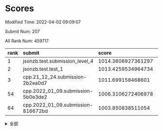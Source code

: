 # Scores

Modified Time: 2022-04-02 09:09:07

Submit Num: 207

All Rank Num: 459717

| rank |               submit               |       score        |       sigma        | pk_num |
| :--- | :--------------------------------- | :----------------- | :----------------- | :----- |
| 1    | jsonzb.test.submission_level_4     | 1014.3606927361297 | 0.8301554351567743 | 8884   |
| 2    | jsonzb.test.test_1                 | 1013.4259534964734 | 0.8136174888319276 | 8888   |
| 3    | cpp.21_12_24.submission-2b2ea0d7   | 1011.699158468601  | 0.7723103704427531 | 8882   |
| 54   | cpp.2022_01_09.submission-5b0e3de2 | 1006.3106272406978 | 0.7415275844270685 | 8883   |
| 64   | cpp.2022_01_09.submission-816672bd | 1003.850838511054  | 0.7262659639390471 | 8885   |


<details>
<summary>全部</summary>

| rank |                 submit                 |       score        |       sigma        | pk_num |
| :--- | :------------------------------------- | :----------------- | :----------------- | :----- |
| 1    | jsonzb.test.submission_level_4         | 1014.3606927361297 | 0.8301554351567743 | 8884   |
| 2    | jsonzb.test.test_1                     | 1013.4259534964734 | 0.8136174888319276 | 8888   |
| 3    | cpp.21_12_24.submission-2b2ea0d7       | 1011.699158468601  | 0.7723103704427531 | 8882   |
| 4    | gobigger.level_3.submission_level_3_31 | 1011.6741406154698 | 0.7740201911449633 | 8886   |
| 5    | gobigger.level_3.submission_level_3_47 | 1011.3262107682658 | 0.772007486092109  | 8886   |
| 6    | gobigger.level_3.submission_level_3_19 | 1011.1844936296557 | 0.7657008733665832 | 8883   |
| 7    | gobigger.level_3.submission_level_3_9  | 1011.1055646938623 | 0.7944231923816857 | 8883   |
| 8    | gobigger.level_3.submission_level_3_16 | 1011.0533942811263 | 0.7654427921341781 | 8882   |
| 9    | gobigger.level_3.submission_level_3_39 | 1011.0233442395623 | 0.7737488255032569 | 8880   |
| 10   | gobigger.level_3.submission_level_3_23 | 1010.9034874239542 | 0.7817854073228615 | 8885   |
| 11   | gobigger.level_3.submission_level_3_10 | 1010.7920095886543 | 0.7441237847982699 | 8886   |
| 12   | gobigger.level_3.submission_level_3_13 | 1010.7010346284417 | 0.7559706871953376 | 8879   |
| 13   | gobigger.level_3.submission_level_3_46 | 1010.641922265196  | 0.7597851432613512 | 8879   |
| 14   | gobigger.level_3.submission_level_3_15 | 1010.6362848826197 | 0.7789291682624176 | 8888   |
| 15   | gobigger.level_3.submission_level_3_37 | 1010.6348044911442 | 0.7817269523522157 | 8886   |
| 16   | gobigger.level_3.submission_level_3_35 | 1010.6073685445464 | 0.7581284905899832 | 8885   |
| 17   | gobigger.level_3.submission_level_3_40 | 1010.572223108234  | 0.7516332772309384 | 8884   |
| 18   | gobigger.level_3.submission_level_3_5  | 1010.5489096856762 | 0.7473806521274284 | 8879   |
| 19   | gobigger.level_3.submission_level_3_34 | 1010.5247933530624 | 0.7466573385237201 | 8881   |
| 20   | gobigger.level_3.submission_level_3_41 | 1010.4768382424284 | 0.7535309011512522 | 8882   |
| 21   | gobigger.level_3.submission_level_3_24 | 1010.3897981979607 | 0.766488264560605  | 8876   |
| 22   | gobigger.level_3.submission_level_3_1  | 1010.3201501169672 | 0.7786506002202617 | 8880   |
| 23   | gobigger.level_3.submission_level_3_7  | 1010.2105531289001 | 0.7610751742700567 | 8885   |
| 24   | gobigger.level_3.submission_level_3_38 | 1010.1185492025573 | 0.7425266178749735 | 8886   |
| 25   | gobigger.level_3.submission_level_3_48 | 1010.0172625864527 | 0.7620655437251195 | 8881   |
| 26   | gobigger.level_3.submission_level_3_26 | 1009.9498509319847 | 0.772667782198416  | 8889   |
| 27   | gobigger.level_3.submission_level_3_17 | 1009.8693300364147 | 0.7668060838583545 | 8882   |
| 28   | gobigger.level_3.submission_level_3_20 | 1009.8518499816236 | 0.7420575673813826 | 8880   |
| 29   | gobigger.level_3.submission_level_3_8  | 1009.7689188594703 | 0.7362875447323228 | 8888   |
| 30   | gobigger.level_3.submission_level_3_28 | 1009.7624860731    | 0.7589146365482148 | 8882   |
| 31   | gobigger.level_3.submission_level_3_44 | 1009.7378896993164 | 0.7674050330159692 | 8880   |
| 32   | gobigger.level_3.submission_level_3_45 | 1009.6350268371017 | 0.7469880421684231 | 8887   |
| 33   | gobigger.level_3.submission_level_3_6  | 1009.6250485547421 | 0.7579706117922014 | 8879   |
| 34   | gobigger.level_3.submission_level_3_4  | 1009.6101233786208 | 0.7697767665860646 | 8879   |
| 35   | gobigger.level_3.submission_level_3_33 | 1009.5403434338228 | 0.7528773263961536 | 8884   |
| 36   | gobigger.level_3.submission_level_3_18 | 1009.5227189442085 | 0.7544350645077564 | 8882   |
| 37   | gobigger.level_3.submission_level_3_42 | 1009.5130503622955 | 0.7335567876635646 | 8881   |
| 38   | gobigger.level_3.submission_level_3_43 | 1009.4926792764662 | 0.7663074020370628 | 8885   |
| 39   | gobigger.level_3.submission_level_3_27 | 1009.4879382079629 | 0.7391314376122298 | 8882   |
| 40   | gobigger.level_3.submission_level_3_2  | 1009.4621579529264 | 0.7651247274352359 | 8885   |
| 41   | gobigger.level_3.submission_level_3_3  | 1009.3816216699362 | 0.7556956253025798 | 8883   |
| 42   | gobigger.level_3.submission_level_3_14 | 1009.3667195339457 | 0.7439345314429807 | 8884   |
| 43   | gobigger.level_3.submission_level_3_25 | 1009.2613755449029 | 0.7453062264941414 | 8881   |
| 44   | gobigger.level_3.submission_level_3_30 | 1009.232391267123  | 0.739631506527052  | 8889   |
| 45   | gobigger.level_3.submission_level_3_29 | 1009.2173094322607 | 0.7365297647083123 | 8882   |
| 46   | gobigger.level_3.submission_level_3_11 | 1009.0575143353561 | 0.757173281587347  | 8882   |
| 47   | gobigger.level_3.submission_level_3_36 | 1008.9980977661136 | 0.7737434217966971 | 8880   |
| 48   | gobigger.level_3.submission_level_3_21 | 1008.9298823699484 | 0.7512989700351559 | 8890   |
| 49   | gobigger.level_3.submission_level_3_49 | 1008.923106846397  | 0.7619635057662812 | 8886   |
| 50   | gobigger.level_3.submission_level_3_32 | 1008.8390941008533 | 0.7355513019977621 | 8887   |
| 51   | gobigger.level_3.submission_level_3_12 | 1008.7960315495644 | 0.7558545518149538 | 8880   |
| 52   | gobigger.level_3.submission_level_3_0  | 1008.6028820843522 | 0.7571613855913231 | 8885   |
| 53   | gobigger.level_3.submission_level_3_22 | 1008.447711888623  | 0.7419160090416769 | 8882   |
| 54   | cpp.2022_01_09.submission-5b0e3de2     | 1006.3106272406978 | 0.7415275844270685 | 8883   |
| 55   | gobigger.level_1.submission_level_1_17 | 1004.1911594707789 | 0.7086720821860749 | 8885   |
| 56   | gobigger.level_1.submission_level_1_49 | 1004.1374134036769 | 0.7198420026157215 | 8887   |
| 57   | gobigger.level_1.submission_level_1_10 | 1004.1343960663892 | 0.7077567190467976 | 8881   |
| 58   | gobigger.level_1.submission_level_1_26 | 1004.0841158976597 | 0.7167792010708709 | 8883   |
| 59   | gobigger.level_1.submission_level_1_20 | 1004.0817945561323 | 0.719821149007582  | 8884   |
| 60   | gobigger.level_1.submission_level_1_28 | 1003.9911056874193 | 0.7145177073306561 | 8884   |
| 61   | gobigger.level_1.submission_level_1_35 | 1003.9300545781897 | 0.7128461462188952 | 8884   |
| 62   | gobigger.level_1.submission_level_1_36 | 1003.9147406677824 | 0.7178856170490266 | 8882   |
| 63   | gobigger.level_1.submission_level_1_2  | 1003.871931062605  | 0.7224567268751863 | 8882   |
| 64   | cpp.2022_01_09.submission-816672bd     | 1003.850838511054  | 0.7262659639390471 | 8885   |
| 65   | gobigger.level_1.submission_level_1_9  | 1003.84154186324   | 0.7203386946927807 | 8885   |
| 66   | gobigger.level_1.submission_level_1_34 | 1003.6854273532324 | 0.713420935239273  | 8886   |
| 67   | gobigger.level_1.submission_level_1_6  | 1003.6774387010869 | 0.7168868849908935 | 8885   |
| 68   | gobigger.level_1.submission_level_1_7  | 1003.6744831629488 | 0.726818067876782  | 8883   |
| 69   | gobigger.level_1.submission_level_1_29 | 1003.6682673633144 | 0.7368269464405398 | 8883   |
| 70   | gobigger.level_1.submission_level_1_0  | 1003.6488432943937 | 0.7099261481779243 | 8888   |
| 71   | gobigger.level_1.submission_level_1_39 | 1003.6252462136704 | 0.7238396846270833 | 8883   |
| 72   | gobigger.level_1.submission_level_1_11 | 1003.6233752099963 | 0.7103461697869035 | 8888   |
| 73   | gobigger.level_1.submission_level_1_37 | 1003.5742877775446 | 0.7172459103344763 | 8885   |
| 74   | gobigger.level_1.submission_level_1_41 | 1003.5436385321109 | 0.7157859390022683 | 8881   |
| 75   | gobigger.level_1.submission_level_1_38 | 1003.5220490279414 | 0.7206501061415264 | 8887   |
| 76   | gobigger.level_1.submission_level_1_18 | 1003.5089276676063 | 0.71120371033933   | 8883   |
| 77   | gobigger.level_1.submission_level_1_44 | 1003.5074935487289 | 0.7135438296458448 | 8880   |
| 78   | gobigger.level_1.submission_level_1_40 | 1003.4588375910913 | 0.7195038189723537 | 8882   |
| 79   | gobigger.level_1.submission_level_1_4  | 1003.2301674054047 | 0.7215512477738394 | 8878   |
| 80   | gobigger.level_1.submission_level_1_31 | 1003.2276769784163 | 0.7208504228089543 | 8881   |
| 81   | gobigger.level_1.submission_level_1_5  | 1003.2136392455635 | 0.70727977967086   | 8878   |
| 82   | gobigger.level_1.submission_level_1_22 | 1003.1478939652867 | 0.7108832612683893 | 8883   |
| 83   | gobigger.level_1.submission_level_1_32 | 1003.1295118895641 | 0.7105613039912347 | 8883   |
| 84   | gobigger.level_1.submission_level_1_33 | 1003.0944865699253 | 0.7088368645021504 | 8881   |
| 85   | gobigger.level_1.submission_level_1_43 | 1003.075589522927  | 0.7077558801109407 | 8881   |
| 86   | gobigger.level_1.submission_level_1_30 | 1003.0520052713451 | 0.7089775543512576 | 8883   |
| 87   | gobigger.level_1.submission_level_1_24 | 1003.004925386271  | 0.7264447107466893 | 8883   |
| 88   | gobigger.level_1.submission_level_1_3  | 1002.9598760239313 | 0.7106971224180886 | 8884   |
| 89   | gobigger.level_1.submission_level_1_14 | 1002.9470365008232 | 0.71735684849535   | 8884   |
| 90   | gobigger.level_1.submission_level_1_23 | 1002.9456213458183 | 0.7070416092567142 | 8887   |
| 91   | gobigger.level_1.submission_level_1_21 | 1002.8917578345977 | 0.7123993142461312 | 8886   |
| 92   | gobigger.level_1.submission_level_1_46 | 1002.8516395165437 | 0.7104567891782112 | 8881   |
| 93   | gobigger.level_1.submission_level_1_45 | 1002.8093956556714 | 0.7142616213972093 | 8884   |
| 94   | gobigger.level_1.submission_level_1_15 | 1002.7892132842995 | 0.7247000690736176 | 8881   |
| 95   | gobigger.level_1.submission_level_1_48 | 1002.7212126491014 | 0.7169552181238122 | 8889   |
| 96   | gobigger.level_1.submission_level_1_12 | 1002.7107320874001 | 0.7081299589844489 | 8885   |
| 97   | gobigger.level_1.submission_level_1_19 | 1002.6680100339344 | 0.7134321630692313 | 8882   |
| 98   | gobigger.level_1.submission_level_1_42 | 1002.6516956347064 | 0.7224595744699412 | 8881   |
| 99   | gobigger.level_1.submission_level_1_13 | 1002.5896932334925 | 0.7101927798551955 | 8888   |
| 100  | gobigger.level_1.submission_level_1_27 | 1002.5702608150275 | 0.7083159768144467 | 8884   |
| 101  | gobigger.level_1.submission_level_1_16 | 1002.5531836514356 | 0.7088378245145975 | 8883   |
| 102  | gobigger.level_1.submission_level_1_1  | 1002.5347435185591 | 0.7105701184405229 | 8881   |
| 103  | gobigger.level_1.submission_level_1_47 | 1002.3149060402599 | 0.7102216921126681 | 8883   |
| 104  | gobigger.level_1.submission_level_1_25 | 1002.3068540554497 | 0.7174935580693234 | 8882   |
| 105  | gobigger.level_1.submission_level_1_8  | 1002.0090495495018 | 0.7039494234857563 | 8888   |
| 106  | gobigger.random.submission_random_32   | 998.1499183716057  | 0.7067197081722716 | 8878   |
| 107  | gobigger.random.submission_random_35   | 997.4041743646558  | 0.7055283451793956 | 8881   |
| 108  | gobigger.random.submission_random_29   | 997.2369508128353  | 0.7134191895199958 | 8879   |
| 109  | gobigger.random.submission_random_48   | 997.0172281729584  | 0.7082461942419285 | 8884   |
| 110  | gobigger.random.submission_random_9    | 996.9162962267976  | 0.7197335949130836 | 8881   |
| 111  | gobigger.random.submission_random_44   | 996.8559980485059  | 0.6965510315414853 | 8882   |
| 112  | gobigger.random.submission_random_8    | 996.796226049624   | 0.7104962480702454 | 8885   |
| 113  | gobigger.random.submission_random_11   | 996.7676292073644  | 0.708920088671569  | 8879   |
| 114  | gobigger.random.submission_random_10   | 996.739542122237   | 0.7112081413233683 | 8882   |
| 115  | gobigger.random.submission_random_23   | 996.6201033041266  | 0.7055260721010027 | 8885   |
| 116  | gobigger.random.submission_random_4    | 996.4892612099873  | 0.7091070355521607 | 8879   |
| 117  | gobigger.random.submission_random_1    | 996.4511268326903  | 0.7162667760761879 | 8884   |
| 118  | gobigger.random.submission_random_31   | 996.4196416933491  | 0.6970805607810125 | 8881   |
| 119  | gobigger.random.submission_random_49   | 996.3879093160837  | 0.7127241039731284 | 8879   |
| 120  | gobigger.random.submission_random_26   | 996.3194799108072  | 0.7087147865887992 | 8880   |
| 121  | gobigger.random.submission_random_36   | 996.3120349189354  | 0.7010528288850886 | 8882   |
| 122  | gobigger.random.submission_random_38   | 996.2954115410096  | 0.7068112045305041 | 8887   |
| 123  | gobigger.random.submission_random_30   | 996.2598336654961  | 0.7154251295007814 | 8888   |
| 124  | gobigger.random.submission_random_46   | 996.2516495241356  | 0.7142721262172966 | 8886   |
| 125  | gobigger.random.submission_random_6    | 996.2198536323557  | 0.7117454082950403 | 8881   |
| 126  | gobigger.random.submission_random_17   | 996.2132769502819  | 0.7055634694054909 | 8888   |
| 127  | gobigger.random.submission_random_2    | 996.1372650072936  | 0.7066214103449198 | 8885   |
| 128  | gobigger.random.submission_random_41   | 996.1368374143308  | 0.7113153640125123 | 8883   |
| 129  | gobigger.random.submission_random_28   | 996.0980869647416  | 0.713644266234301  | 8889   |
| 130  | gobigger.random.submission_random_25   | 996.0945655872579  | 0.7114543865188654 | 8884   |
| 131  | gobigger.random.submission_random_12   | 996.0221054584629  | 0.7197776260235801 | 8880   |
| 132  | gobigger.random.submission_random_34   | 995.9843991089887  | 0.7149885430033954 | 8882   |
| 133  | gobigger.random.submission_random_13   | 995.961904900382   | 0.7178608132265578 | 8885   |
| 134  | gobigger.random.submission_random_24   | 995.9406847739214  | 0.71408243841426   | 8884   |
| 135  | gobigger.random.submission_random_45   | 995.9157826260314  | 0.7102656307654154 | 8885   |
| 136  | gobigger.random.submission_random_21   | 995.8919303125364  | 0.7165491665678985 | 8884   |
| 137  | gobigger.random.submission_random_27   | 995.8884576144842  | 0.7109674597041451 | 8882   |
| 138  | gobigger.random.submission_random_22   | 995.7881746998281  | 0.7150250477301195 | 8879   |
| 139  | gobigger.random.submission_random_15   | 995.7127028787977  | 0.7115113624733364 | 8887   |
| 140  | gobigger.random.submission_random_20   | 995.5690924568165  | 0.7115233916754199 | 8884   |
| 141  | gobigger.random.submission_random_16   | 995.536785389159   | 0.705256486672915  | 8888   |
| 142  | gobigger.random.submission_random_3    | 995.5287707043121  | 0.7294139211993248 | 8889   |
| 143  | gobigger.random.submission_random_33   | 995.5263691718833  | 0.711018745333941  | 8882   |
| 144  | gobigger.random.submission_random_7    | 995.4976495210557  | 0.7127254478972519 | 8885   |
| 145  | gobigger.random.submission_random_39   | 995.4740517703094  | 0.7016657184610575 | 8882   |
| 146  | gobigger.random.submission_random_43   | 995.4460072908221  | 0.7098684288362835 | 8883   |
| 147  | gobigger.random.submission_random_37   | 995.4014154405565  | 0.7039101164350957 | 8886   |
| 148  | gobigger.random.submission_random_18   | 995.3885678989706  | 0.7080785468459388 | 8886   |
| 149  | gobigger.random.submission_random_0    | 995.3870091547758  | 0.7153232765114772 | 8885   |
| 150  | gobigger.random.submission_random_5    | 995.3465267151253  | 0.7055990638934254 | 8881   |
| 151  | gobigger.random.submission_random_14   | 995.2714723142838  | 0.7044742815678862 | 8884   |
| 152  | gobigger.random.submission_random_47   | 995.2293958293694  | 0.697843124890941  | 8882   |
| 153  | gobigger.random.submission_random_42   | 995.1668456110792  | 0.712225974200317  | 8881   |
| 154  | gobigger.random.submission_random_40   | 995.1295827217708  | 0.7191996801093008 | 8883   |
| 155  | gobigger.random.submission_random_19   | 994.8891781029165  | 0.7128290415051854 | 8885   |
| 156  | gobigger.level_2.submission_level_2_13 | 994.6966378975226  | 0.7380676652684408 | 8877   |
| 157  | gobigger.level_2.submission_level_2_36 | 994.4088878479353  | 0.732962703672649  | 8888   |
| 158  | gobigger.level_2.submission_level_2_35 | 994.071783417321   | 0.7433219314381153 | 8883   |
| 159  | gobigger.level_2.submission_level_2_43 | 993.7734112123152  | 0.7205600408030471 | 8879   |
| 160  | gobigger.level_2.submission_level_2_27 | 993.711747457795   | 0.7325444181464544 | 8881   |
| 161  | gobigger.level_2.submission_level_2_6  | 993.6660022732141  | 0.7361593189623967 | 8885   |
| 162  | gobigger.level_2.submission_level_2_4  | 993.4216839407502  | 0.7451281623636946 | 8882   |
| 163  | gobigger.level_2.submission_level_2_16 | 993.2723848959577  | 0.731583915211172  | 8886   |
| 164  | gobigger.level_2.submission_level_2_40 | 993.1147675998801  | 0.72672787142238   | 8883   |
| 165  | gobigger.level_2.submission_level_2_32 | 993.0271599947815  | 0.7458147226901245 | 8883   |
| 166  | gobigger.level_2.submission_level_2_38 | 992.8885317546559  | 0.7424803811068826 | 8878   |
| 167  | gobigger.level_2.submission_level_2_47 | 992.7730133315187  | 0.740395189302774  | 8882   |
| 168  | gobigger.level_2.submission_level_2_14 | 992.7400566671788  | 0.7328652508112126 | 8887   |
| 169  | gobigger.level_2.submission_level_2_49 | 992.6945357573031  | 0.7547890565007748 | 8883   |
| 170  | gobigger.level_2.submission_level_2_10 | 992.6493174998961  | 0.7336082510535814 | 8884   |
| 171  | gobigger.level_2.submission_level_2_8  | 992.6187092936422  | 0.7399986657729325 | 8884   |
| 172  | gobigger.level_2.submission_level_2_11 | 992.5125293616088  | 0.7416923944285764 | 8884   |
| 173  | gobigger.level_2.submission_level_2_34 | 992.4840193097631  | 0.7481499709262802 | 8880   |
| 174  | gobigger.level_2.submission_level_2_46 | 992.4532529889499  | 0.7336342955051215 | 8888   |
| 175  | gobigger.level_2.submission_level_2_1  | 992.4207997321674  | 0.7584892779588496 | 8888   |
| 176  | gobigger.level_2.submission_level_2_41 | 992.2179863266379  | 0.7353202011624667 | 8884   |
| 177  | gobigger.level_2.submission_level_2_28 | 992.1991279406129  | 0.7382029389341116 | 8884   |
| 178  | gobigger.level_2.submission_level_2_19 | 992.106520558601   | 0.7543440518937884 | 8886   |
| 179  | gobigger.level_2.submission_level_2_7  | 992.0985384450373  | 0.7277449227609964 | 8882   |
| 180  | gobigger.level_2.submission_level_2_24 | 992.0428468368716  | 0.7437634597597718 | 8889   |
| 181  | gobigger.level_2.submission_level_2_31 | 992.0052047712643  | 0.7312595982339579 | 8882   |
| 182  | gobigger.level_2.submission_level_2_21 | 992.0015121191175  | 0.7517778751902254 | 8878   |
| 183  | gobigger.level_2.submission_level_2_0  | 992.000651325821   | 0.7360420602035789 | 8885   |
| 184  | gobigger.level_2.submission_level_2_37 | 991.9845673617785  | 0.7654858106973375 | 8880   |
| 185  | gobigger.level_2.submission_level_2_20 | 991.9511270115439  | 0.7583250698482541 | 8889   |
| 186  | gobigger.level_2.submission_level_2_25 | 991.9436798793083  | 0.7361677407840724 | 8883   |
| 187  | gobigger.level_2.submission_level_2_44 | 991.9361410388128  | 0.7540035576096853 | 8882   |
| 188  | gobigger.level_2.submission_level_2_15 | 991.8300659531286  | 0.7656446996187631 | 8885   |
| 189  | gobigger.level_2.submission_level_2_29 | 991.7960960504694  | 0.7448859324676916 | 8886   |
| 190  | gobigger.level_2.submission_level_2_23 | 991.6959886553678  | 0.7460293525465668 | 8877   |
| 191  | gobigger.level_2.submission_level_2_12 | 991.4986511949646  | 0.7677802399282041 | 8883   |
| 192  | gobigger.level_2.submission_level_2_30 | 991.4625963333759  | 0.7508454937352222 | 8881   |
| 193  | gobigger.level_2.submission_level_2_5  | 991.2777515207682  | 0.745850592877437  | 8884   |
| 194  | gobigger.level_2.submission_level_2_39 | 991.218848348455   | 0.74261484576561   | 8882   |
| 195  | gobigger.level_2.submission_level_2_3  | 991.1732326438661  | 0.7532047582915602 | 8887   |
| 196  | gobigger.level_2.submission_level_2_2  | 991.1203939584018  | 0.7522233545931882 | 8881   |
| 197  | gobigger.level_2.submission_level_2_45 | 991.0972524025168  | 0.7415091717965765 | 8888   |
| 198  | gobigger.level_2.submission_level_2_18 | 991.0104717241373  | 0.7463519804402924 | 8881   |
| 199  | gobigger.level_2.submission_level_2_48 | 990.9059894515652  | 0.769453832612451  | 8888   |
| 200  | gobigger.level_2.submission_level_2_22 | 990.8410012154177  | 0.7461428630375712 | 8888   |
| 201  | gobigger.level_2.submission_level_2_26 | 990.7182582259707  | 0.7795736454165346 | 8887   |
| 202  | gobigger.level_2.submission_level_2_33 | 990.6964947989015  | 0.7635298190362669 | 8887   |
| 203  | gobigger.level_2.submission_level_2_42 | 990.5490848504951  | 0.7634345155384731 | 8882   |
| 204  | gobigger.level_2.submission_level_2_17 | 990.5057044793957  | 0.7720678031341638 | 8884   |
| 205  | gobigger.level_2.submission_level_2_9  | 990.2312021381375  | 0.7732087270281917 | 8880   |
| 206  | gobigger.none.submission_none_0        | 977.4594264343159  | 1.4308995737934485 | 8887   |
| 207  | gobigger.none.submission_none_1        | 974.2194752525348  | 1.7744060720079973 | 8883   |

</details>